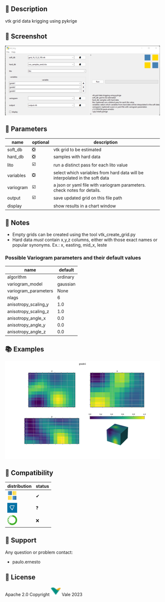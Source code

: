 ## 📌 Description
vtk grid data krigging using pykrige
## 📸 Screenshot
![screenshot1](https://github.com/pemn/assets/blob/main/vtk_krig1.png?raw=true)
## 📝 Parameters
name|optional|description
---|---|------
soft_db|❎|vtk grid to be estimated
hard_db|❎|samples with hard data
lito|☑️|run a distinct pass for each lito value
variables|❎|select which variables from hard data will be interpolated in the soft data
variogram|☑️|a json or yaml file with variogram parameters. check notes for details.
output|☑️|save updated grid on this file path
display||show results in a chart window
## 📓 Notes
 - Empty grids can be created using the tool vtk_create_grid.py
 - Hard data *must* contain x,y,z columns, either with those exact names or popular synonyms. Ex.: x, easting, mid_x, leste

### Possible Variogram parameters and their default values
name|default
---|---
algorithm|ordinary
variogram_model|gaussian
variogram_parameters|None
nlags|6
anisotropy_scaling_y|1.0
anisotropy_scaling_z|1.0
anisotropy_angle_x|0.0
anisotropy_angle_y|0.0
anisotropy_angle_z|0.0

## 📚 Examples
![screenshot2](https://github.com/pemn/assets/blob/main/vtk_krig2.png?raw=true)
## 🧩 Compatibility
distribution|status
---|---
![winpython_icon](https://github.com/pemn/assets/blob/main/winpython_icon.png?raw=true)|✔
![vulcan_icon](https://github.com/pemn/assets/blob/main/vulcan_icon.png?raw=true)|❓
![anaconda_icon](https://github.com/pemn/assets/blob/main/anaconda_icon.png?raw=true)|❌
## 🙋 Support
Any question or problem contact:
 - paulo.ernesto
## 💎 License
Apache 2.0
Copyright ![vale_logo_only](https://github.com/pemn/assets/blob/main/vale_logo_only_r.svg?raw=true) Vale 2023
